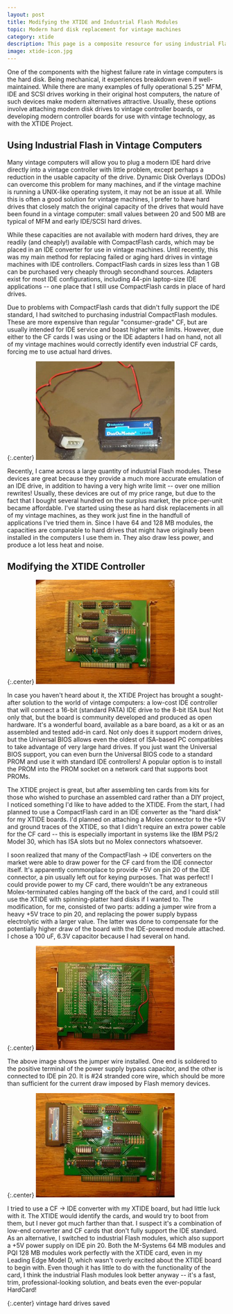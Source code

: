 ```yaml
---
layout: post
title: Modifying the XTIDE and Industrial Flash Modules
topic: Modern hard disk replacement for vintage machines
category: xtide
description: This page is a composite resource for using industrial Flash modules as hard disk replacements in vintage PCs, as well as a modification I performed to the XTIDE controller board.
image: xtide-icon.jpg
---
```


One of the components with the highest failure rate in vintage computers is the hard disk. Being mechanical, it experiences breakdown even if well-maintained. While there are many examples of fully operational 5.25" MFM, IDE and SCSI drives working in their original host computers, the nature of such devices make modern alternatives attractive. Usually, these options involve attaching modern disk drives to vintage controller boards, or developing modern controller boards for use with vintage technology, as with the XTIDE Project.

## Using Industrial Flash in Vintage Computers ##

Many vintage computers will allow you to plug a modern IDE hard drive directly into a vintage controller with little problem, except perhaps a reduction in the usable capacity of the drive. Dynamic Disk Overlays (DDOs) can overcome this problem for many machines, and if the vintage machine is running a UNIX-like operating system, it may not be an issue at all. While this is often a good solution for vintage machines, I prefer to have hard drives that closely match the original capacity of the drives that would have been found in a vintage computer: small values between 20 and 500 MB are typical of MFM and early IDE/SCSI hard drives.

While these capacities are not available with modern hard drives, they are readily (and cheaply!) available with CompactFlash cards, which may be placed in an IDE converter for use in vintage machines. Until recently, this was my main method for replacing failed or aging hard drives in vintage machines with IDE controllers. CompactFlash cards in sizes less than 1 GB can be purchased very cheaply through secondhand sources. Adapters exist for most IDE configurations, including 44-pin laptop-size IDE applications -- one place that I still use CompactFlash cards in place of hard drives.

Due to problems with CompactFlash cards that didn't fully support the IDE standard, I had switched to purchasing industrial CompactFlash modules. These are more expensive than regular "consumer-grade" CF, but are usually intended for IDE service and boast higher write limits. However, due either to the CF cards I was using or the IDE adapters I had on hand, not all of my vintage machines would correctly identify even industrial CF cards, forcing me to use actual hard drives.

{:.center}
![128 MB PQI Industrial Flash module](/images/xtide/xtide/flashmodule.jpg)

Recently, I came across a large quantity of industrial Flash modules. These devices are great because they provide a much more accurate emulation of an IDE drive, in addition to having a very high write limit -- over one million rewrites! Usually, these devices are out of my price range, but due to the fact that I bought several hundred on the surplus market, the price-per-unit became affordable. I've started using these as hard disk replacements in all of my vintage machines, as they work just fine in the handfull of applications I've tried them in. Since I have 64 and 128 MB modules, the capacities are comparable to hard drives that might have originally been installed in the computers I use them in. They also draw less power, and produce a lot less heat and noise.

## Modifying the XTIDE Controller ##

{:.center}
[![Front of the XTIDE Controller](/images/xtide/xtide/scaled/xtidemod-front.jpg)](/images/xtide/xtide/xtidemod-front.jpg)

In case you haven't heard about it, the XTIDE Project has brought a sought-after solution to the world of vintage computers: a low-cost IDE controller that will connect a 16-bit (standard PATA) IDE drive to the 8-bit ISA bus! Not only that, but the board is community developed and produced as open hardware. It's a wonderful board, available as a bare board, as a kit or as an assembled and tested add-in card. Not only does it support modern drives, but the Universal BIOS allows even the oldest of ISA-based PC compatibles to take advantage of very large hard drives. If you just want the Universal BIOS support, you can even burn the Universal BIOS code to a standard PROM and use it with standard IDE controllers! A popular option is to install the PROM into the PROM socket on a network card that supports boot PROMs.

The XTIDE project is great, but after assembling ten cards from kits for those who wished to purchase an assembled card rather than a DIY project, I noticed something I'd like to have added to the XTIDE. From the start, I had planned to use a CompactFlash card in an IDE converter as the "hard disk" for my XTIDE boards. I'd planned on attaching a Molex connector to the +5V and ground traces of the XTIDE, so that I didn't require an extra power cable for the CF card -- this is especially important in systems like the IBM PS/2 Model 30, which has ISA slots but no Molex connectors whatsoever.

I soon realized that many of the CompactFlash -> IDE converters on the market were able to draw power for the CF card from the IDE connector itself. It's apparently commonplace to provide +5V on pin 20 of the IDE connector, a pin usually left out for keying purposes. That was perfect! I could provide power to my CF card, there wouldn't be any extraneous Molex-terminated cables hanging off the back of the card, and I could still use the XTIDE with spinning-platter hard disks if I wanted to. The modification, for me, consisted of two parts: adding a jumper wire from a heavy +5V trace to pin 20, and replacing the power supply bypass electrolytic with a larger value. The latter was done to compensate for the potentially higher draw of the board with the IDE-powered module attached. I chose a 100 uF, 6.3V capacitor because I had several on hand.

{:.center}
[![Back of the XTIDE Controller](/images/xtide/xtide/scaled/xtidemod-back.jpg)](/images/xtide/xtide/xtidemod-back.jpg)

The above image shows the jumper wire installed. One end is soldered to the positive terminal of the power supply bypass capacitor, and the other is connected to IDE pin 20. It is #24 stranded core wire, which should be more than sufficient for the current draw imposed by Flash memory devices.

{:.center}
[![XTIDE with Industrial Flash module](/images/xtide/xtide/scaled/xtidemod-flash.jpg)](/images/xtide/xtide/xtidemod-flash.jpg)

I tried to use a CF -> IDE converter with my XTIDE board, but had little luck with it. The XTIDE would identify the cards, and would try to boot from them, but I never got much farther than that. I suspect it's a combination of low-end converter and CF cards that don't fully support the IDE standard. As an alternative, I switched to industrial Flash modules, which also support a +5V power supply on IDE pin 20. Both the M-Systems 64 MB modules and PQI 128 MB modules work perfectly with the XTIDE card, even in my Leading Edge Model D, which wasn't overly excited about the XTIDE board to begin with. Even though it has little to do with the functionality of the card, I think the industrial Flash modules look better anyway -- it's a fast, trim, professional-looking solution, and beats even the ever-popular HardCard!

{:.center}
<span><script language="javascript" src="https://services.theglitchworks.net/counters/xtide"></script> vintage hard drives saved</span>
